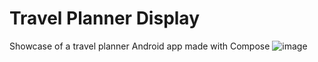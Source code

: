 # Travel Planner Display
Showcase of a travel planner Android app made with Compose
![image](https://github.com/user-attachments/assets/76d1d0c3-c2dd-4b07-9f2d-f3659db788b1)

